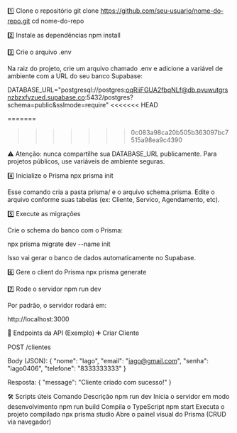 1️⃣ Clone o repositório
git clone https://github.com/seu-usuario/nome-do-repo.git
cd nome-do-repo

2️⃣ Instale as dependências
npm install

3️⃣ Crie o arquivo .env

Na raiz do projeto, crie um arquivo chamado .env e adicione a variável de ambiente com a URL do seu banco Supabase:

DATABASE_URL="postgresql://postgres:oqRiiFGUA2fbqNLf@db.pvuwutgrsnzbzxfvzued.supabase.co:5432/postgres?schema=public&sslmode=require"
<<<<<<< HEAD

=======
>>>>>>> 0c083a98ca20b505b363097bc7515a98ea9c4390

⚠️ Atenção: nunca compartilhe sua DATABASE_URL publicamente.
Para projetos públicos, use variáveis de ambiente seguras.

4️⃣ Inicialize o Prisma
npx prisma init


Esse comando cria a pasta prisma/ e o arquivo schema.prisma.
Edite o arquivo conforme suas tabelas (ex: Cliente, Servico, Agendamento, etc).

5️⃣ Execute as migrações

Crie o schema do banco com o Prisma:

npx prisma migrate dev --name init


Isso vai gerar o banco de dados automaticamente no Supabase.

6️⃣ Gere o client do Prisma
npx prisma generate

7️⃣ Rode o servidor
npm run dev


Por padrão, o servidor rodará em:

http://localhost:3000

📡 Endpoints da API (Exemplo)
➕ Criar Cliente

POST /clientes

Body (JSON):
{
  "nome": "Iago",
  "email": "iago@gmail.com",
  "senha": "iago0406",
  "telefone": "8333333333"
}

Resposta:
{
  "message": "Cliente criado com sucesso!"
}

🛠️ Scripts úteis
Comando	Descrição
npm run dev	Inicia o servidor em modo desenvolvimento
npm run build	Compila o TypeScript
npm start	Executa o projeto compilado
npx prisma studio	Abre o painel visual do Prisma (CRUD via navegador)
